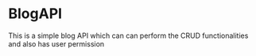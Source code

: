 # BlogAPI
This is a simple blog API which can can perform the CRUD functionalities and also has user permission
